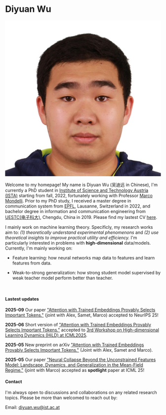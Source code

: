 # Diyuan Wu
![Profile Picture](./src/image/me.jpeg)

Welcome to my homepage! My name is Diyuan Wu (吴迪远  in Chinese), I'm currently a PhD student in [Institute of Science and Technology Austria (ISTA)](https://ist.ac.at/en/home/) starting from fall, 2022, fortunately working with Professor [Marco Mondelli](http://marcomondelli.com/). Prior to my PhD study, I received a master degree in communication system from [EPFL](https://www.epfl.ch/en/), Lausanne, Switzerland in 2022, and bachelor degree in information and communication engineering from [UESTC(电子科大)](https://en.uestc.edu.cn/), Chengdu, China in 2019. Please find my lastest CV [here](https://drive.google.com/file/d/1PrUZtBdlb-NPoXDNgkdFQtmVU8mCE7cm/view?usp=sharing).


I mainly work on machine learning theory. Specificly, my research works aim to: *(1) theoretically understand experimental phenomenons* and *(2) use theoretical insights to improve practical utility and efficiency.* I'm particularly interested in problems with **high-dimensional** data/models. Currently, I'm mainly working on:

- Feature learning: how neural networks map data to features and learn features from data.

- Weak-to-strong generalization: how strong student model supervised by weak teacher model perform better than teacher.

&nbsp;


#### Lastest updates

**2025-09** Our paper ["Attention with Trained Embeddings Provably Selects Important Tokens."](https://arxiv.org/abs/2505.17282) (joint with Alex, Samet, Marco) accepted to NeurIPS 25!
 
**2025-06** Short version of ["Attention with Trained Embeddings Provably Selects Important Tokens."](https://arxiv.org/abs/2505.17282) accepted to [3rd Workshop on High-dimensional Learning Dynamics (HiLD) at ICML2025](https://sites.google.com/view/hidimlearning/home).

**2025-05** New preprint on arXiv ["Attention with Trained Embeddings Provably Selects Important Tokens."](https://arxiv.org/abs/2505.17282) (Joint with Alex, Samet and Marco). 

**2025-05** Our paper ["Neural Collapse Beyond the Unconstrained Features Model: Landscape, Dynamics, and Generalization in the Mean-Field Regime."](https://arxiv.org/abs/2501.19104) (joint with Marco) accepted as **spotlight** paper at ICML 25!


#### Contact

I'm always open to discussions and collaborations on any related research topics. Please be more than welcomed to reach out by: 

Email: diyuan.wu@ist.ac.at
                        
